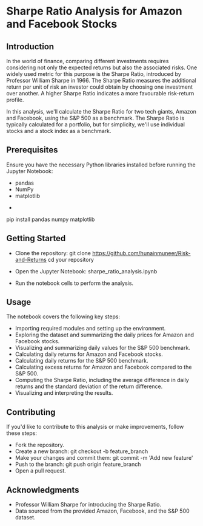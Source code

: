 # Sharpe Ratio Analysis for Amazon and Facebook Stocks

## Introduction

In the world of finance, comparing different investments requires considering not only the expected returns but also the associated risks. One widely used metric for this purpose is the Sharpe Ratio, introduced by Professor William Sharpe in 1966. The Sharpe Ratio measures the additional return per unit of risk an investor could obtain by choosing one investment over another. A higher Sharpe Ratio indicates a more favourable risk-return profile.

In this analysis, we'll calculate the Sharpe Ratio for two tech giants, Amazon and Facebook, using the S&P 500 as a benchmark. The Sharpe Ratio is typically calculated for a portfolio, but for simplicity, we'll use individual stocks and a stock index as a benchmark.

## Prerequisites

Ensure you have the necessary Python libraries installed before running the Jupyter Notebook:

- pandas
- NumPy
- matplotlib
- ```bash
pip install pandas numpy matplotlib

## Getting Started

- Clone the repository:
git clone https://github.com/hunainmuneer/Risk-and-Returns
cd your repository

- Open the Jupyter Notebook: sharpe_ratio_analysis.ipynb
- Run the notebook cells to perform the analysis.

## Usage

The notebook covers the following key steps:

- Importing required modules and setting up the environment.
- Exploring the dataset and summarizing the daily prices for Amazon and Facebook stocks.
- Visualizing and summarizing daily values for the S&P 500 benchmark.
- Calculating daily returns for Amazon and Facebook stocks.
- Calculating daily returns for the S&P 500 benchmark.
- Calculating excess returns for Amazon and Facebook compared to the S&P 500.
- Computing the Sharpe Ratio, including the average difference in daily returns and the standard deviation of the return difference.
- Visualizing and interpreting the results.

## Contributing

If you'd like to contribute to this analysis or make improvements, follow these steps:

- Fork the repository.
- Create a new branch: git checkout -b feature_branch
- Make your changes and commit them: git commit -m 'Add new feature'
- Push to the branch: git push origin feature_branch
- Open a pull request.

## Acknowledgments

- Professor William Sharpe for introducing the Sharpe Ratio.
- Data sourced from the provided Amazon, Facebook, and the S&P 500 dataset.
